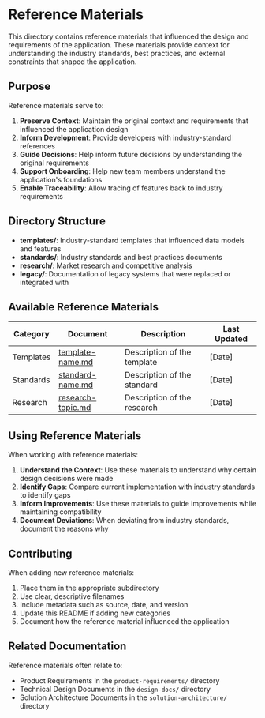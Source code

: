 # Reference Materials

This directory contains reference materials that influenced the design and requirements of the application. These materials provide context for understanding the industry standards, best practices, and external constraints that shaped the application.

## Purpose

Reference materials serve to:

1. **Preserve Context**: Maintain the original context and requirements that influenced the application design
2. **Inform Development**: Provide developers with industry-standard references
3. **Guide Decisions**: Help inform future decisions by understanding the original requirements
4. **Support Onboarding**: Help new team members understand the application's foundations
5. **Enable Traceability**: Allow tracing of features back to industry requirements

## Directory Structure

- **templates/**: Industry-standard templates that influenced data models and features
- **standards/**: Industry standards and best practices documents
- **research/**: Market research and competitive analysis
- **legacy/**: Documentation of legacy systems that were replaced or integrated with

## Available Reference Materials

| Category | Document | Description | Last Updated |
|----------|----------|-------------|-------------|
| Templates | [template-name.md](./templates/template-name.md) | Description of the template | [Date] |
| Standards | [standard-name.md](./standards/standard-name.md) | Description of the standard | [Date] |
| Research | [research-topic.md](./research/research-topic.md) | Description of the research | [Date] |

## Using Reference Materials

When working with reference materials:

1. **Understand the Context**: Use these materials to understand why certain design decisions were made
2. **Identify Gaps**: Compare current implementation with industry standards to identify gaps
3. **Inform Improvements**: Use these materials to guide improvements while maintaining compatibility
4. **Document Deviations**: When deviating from industry standards, document the reasons why

## Contributing

When adding new reference materials:

1. Place them in the appropriate subdirectory
2. Use clear, descriptive filenames
3. Include metadata such as source, date, and version
4. Update this README if adding new categories
5. Document how the reference material influenced the application

## Related Documentation

Reference materials often relate to:
- Product Requirements in the `product-requirements/` directory
- Technical Design Documents in the `design-docs/` directory
- Solution Architecture Documents in the `solution-architecture/` directory 